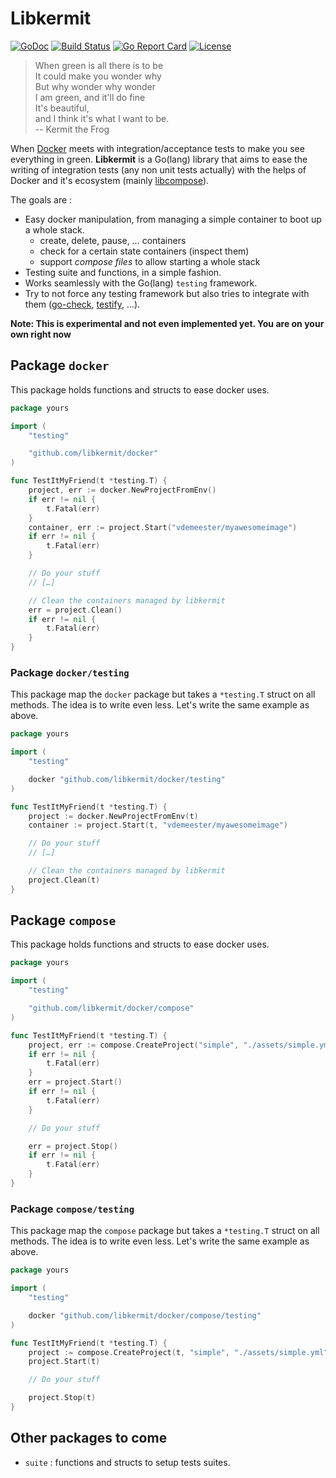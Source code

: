 # Libkermit
[![GoDoc](https://godoc.org/github.com/libkermit/docker?status.png)](https://godoc.org/github.com/libkermit)
[![Build Status](https://travis-ci.org/libkermit/docker.svg?branch=master)](https://travis-ci.org/libkermit/docker)
[![Go Report Card](https://goreportcard.com/badge/github.com/libkermit/docker)](https://goreportcard.com/report/github.com/libkermit/docker)
[![License](https://img.shields.io/github/license/libkermit/docker.svg)]()


> When green is all there is to be<br/>
> It could make you wonder why<br/>
> But why wonder why wonder<br/>
> I am green, and it'll do fine<br/>
> It's beautiful,<br/>
> and I think it's what I want to be.<br/>
> -- Kermit the Frog

When [Docker](https://github.com/docker/docker) meets with
integration/acceptance tests to make you see everything in
green. **Libkermit** is a Go(lang) library that aims to ease the
writing of integration tests (any non unit tests actually) with the
helps of Docker and it's ecosystem (mainly
[libcompose](https://github.com/docker/libcompose)).

The goals are :

- Easy docker manipulation, from managing a simple container to boot
  up a whole stack.
    - create, delete, pause, … containers
    - check for a certain state containers (inspect them)
    - support *compose files* to allow starting a whole stack
- Testing suite and functions, in a simple fashion.
- Works seamlessly with the Go(lang) `testing` framework.
- Try to not force any testing framework but also tries to integrate
  with them ([go-check](https://github.com/go-check/check),
  [testify](https://github.com/stretchr/testify), …).

**Note: This is experimental and not even implemented yet. You are on your own right now**


## Package `docker`

This package holds functions and structs to ease docker uses.

```go
package yours

import (
    "testing"

    "github.com/libkermit/docker"
)

func TestItMyFriend(t *testing.T) {
    project, err := docker.NewProjectFromEnv()
    if err != nil {
        t.Fatal(err)
    }
    container, err := project.Start("vdemeester/myawesomeimage")
    if err != nil {
        t.Fatal(err)
    }

    // Do your stuff
    // […]

    // Clean the containers managed by libkermit
    err = project.Clean()
    if err != nil {
        t.Fatal(err)
    }
}
```

### Package `docker/testing`

This package map the `docker` package but takes a `*testing.T` struct
on all methods. The idea is to write even less. Let's write the same
example as above.


```go
package yours

import (
    "testing"

    docker "github.com/libkermit/docker/testing"
)

func TestItMyFriend(t *testing.T) {
    project := docker.NewProjectFromEnv(t)
    container := project.Start(t, "vdemeester/myawesomeimage")

    // Do your stuff
    // […]

    // Clean the containers managed by libkermit
    project.Clean(t)
}
```

## Package `compose`

This package holds functions and structs to ease docker uses.

```go
package yours

import (
    "testing"

    "github.com/libkermit/docker/compose"
)

func TestItMyFriend(t *testing.T) {
    project, err := compose.CreateProject("simple", "./assets/simple.yml")
    if err != nil {
        t.Fatal(err)
    }
    err = project.Start()
	if err != nil {
		t.Fatal(err)
	}

    // Do your stuff

    err = project.Stop()
	if err != nil {
		t.Fatal(err)
	}
}
```

### Package `compose/testing`

This package map the `compose` package but takes a `*testing.T` struct
on all methods. The idea is to write even less. Let's write the same
example as above.


```go
package yours

import (
    "testing"

    docker "github.com/libkermit/docker/compose/testing"
)

func TestItMyFriend(t *testing.T) {
    project := compose.CreateProject(t, "simple", "./assets/simple.yml")
    project.Start(t)

    // Do your stuff

    project.Stop(t)
}
```


## Other packages to come

- `suite` : functions and structs to setup tests suites.


